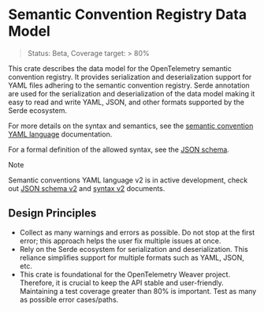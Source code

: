 # Semantic Convention Registry Data Model

> Status: Beta, Coverage target: > 80%

This crate describes the data model for the OpenTelemetry semantic convention registry. It provides serialization and
deserialization support for YAML files adhering to the semantic convention registry. Serde annotation are used for the
serialization and deserialization of the data model making it easy to read and write YAML, JSON, and other formats
supported by the Serde ecosystem.

For more details on the syntax and semantics, see the [semantic convention YAML language](/schemas/semconv-syntax.md)
documentation.

For a formal definition of the allowed syntax, see the [JSON schema](/schemas/semconv.schema.json).

> [!NOTE]
> Semantic conventions YAML language v2 is in active development, check out [JSON schema v2](/schemas/semconv.schema.v2.json) and [syntax v2](/schemas/semconv-syntax.v2.md) documents.

## Design Principles

- Collect as many warnings and errors as possible. Do not stop at the first error; this approach helps the user fix
  multiple issues at once.
- Rely on the Serde ecosystem for serialization and deserialization. This reliance simplifies support for multiple
  formats such as YAML, JSON, etc.
- This crate is foundational for the OpenTelemetry Weaver project. Therefore, it is crucial to keep the API stable and
  user-friendly. Maintaining a test coverage greater than 80% is important. Test as many as possible error cases/paths.
